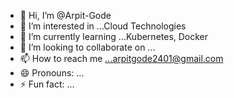 - 👋 Hi, I’m @Arpit-Gode
- 👀 I’m interested in ...Cloud Technologies
- 🌱 I’m currently learning ...Kubernetes, Docker
- 💞️ I’m looking to collaborate on ...
- 📫 How to reach me ...arpitgode2401@gmail.com
- 😄 Pronouns: ...
- ⚡ Fun fact: ...

<!---
Arpit-Gode/Arpit-Gode is a ✨ special ✨ repository because its `README.md` (this file) appears on your GitHub profile.
You can click the Preview link to take a look at your changes.
--->
